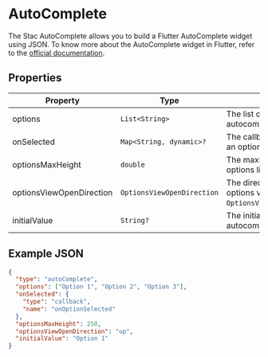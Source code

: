 # AutoComplete

The Stac AutoComplete allows you to build a Flutter AutoComplete widget using JSON.
To know more about the AutoComplete widget in Flutter, refer to the [official documentation](https://api.flutter.dev/flutter/material/Autocomplete-class.html).

## Properties

| Property                 | Type                       | Description                                                                                 |
|--------------------------|----------------------------|---------------------------------------------------------------------------------------------|
| options                  | `List<String>`             | The list of options for the autocomplete.                                                   |
| onSelected               | `Map<String, dynamic>?`    | The callback that is called when an option is selected.                                     |
| optionsMaxHeight         | `double`                   | The maximum height of the options list. Defaults to `200`.                                  |
| optionsViewOpenDirection | `OptionsViewOpenDirection` | The direction in which the options view opens. Defaults to `OptionsViewOpenDirection.down`. |
| initialValue             | `String?`                  | The initial value of the autocomplete field.                                                |

## Example JSON

```json
{
  "type": "autoComplete",
  "options": ["Option 1", "Option 2", "Option 3"],
  "onSelected": {
    "type": "callback",
    "name": "onOptionSelected"
  },
  "optionsMaxHeight": 250,
  "optionsViewOpenDirection": "up",
  "initialValue": "Option 1"
}
```
